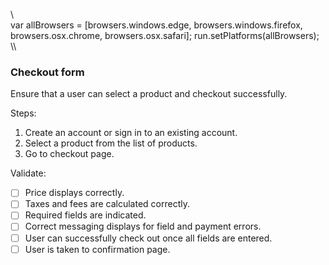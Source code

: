 \\\
var allBrowsers = [browsers.windows.edge,
                   browsers.windows.firefox,
                   browsers.osx.chrome,
                   browsers.osx.safari];
run.setPlatforms(allBrowsers);
\\\

### Checkout form
Ensure that a user can select a product and checkout successfully.

Steps:
1. Create an account or sign in to an existing account.
2. Select a product from the list of products.
3. Go to checkout page.

Validate:
- [ ] Price displays correctly.
- [ ] Taxes and fees are calculated correctly.
- [ ] Required fields are indicated.
- [ ] Correct messaging displays for field and payment errors.
- [ ] User can successfully check out once all fields are entered.
- [ ] User is taken to confirmation page.